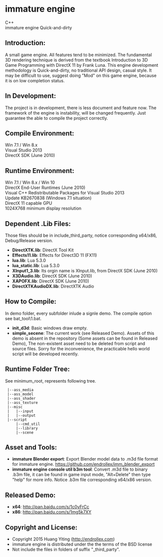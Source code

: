 immature engine
===============
C++  
immature engine
Quick-and-dirty

Introduction:
-------------
A small game engine. All features tend to be minimized.
The fundamental 3D rendering technique is derived from the textbook 
Introduction to 3D Game Programming with DirectX 11 by Frank Luna. 
This engine development methodology is Quick-and-dirty, no traditional API design, casual style. 
It may be difficult to use, suggest doing "Mod" on this game engine, 
because it is on low completion status.

In Development:
---------------
The project is in development, there is less document and feature now.
The framework of the engine is instability, will be changed frequently.
Just guarantee the able to compile the project correctly.

Compile Environment:
--------------------
Win 7.1 / Win 8.x  
Visual Studio 2013  
DirectX SDK (June 2010)

Runtime Environment:
--------------------
Win 7.1 / Win 8.x / Win 10  
DirectX End-User Runtimes (June 2010)  
Visual C++ Redistributable Packages for Visual Studio 2013  
Update KB2670838 (Windows 7.1 situation)  
DirectX 11 capable GPU  
1024X768 minimum display resolution  

Dependent .Lib Files:
---------------------
Those files should be in include_third_party\, 
notice corresponding x64/x86, Debug/Release version.
* **DirectXTK.lib**: DirectX Tool Kit
* **Effects11.lib**: Effects for Direct3D 11 (FX11)
* **lua.lib**: Lua 5.3.0
* **lua_static.lib**: Lua 5.3.0
* **XInput1_3.lib**: Its orgin name is XInput.lib, from DirectX SDK (June 2010)
* **X3DAudio.lib**: DirectX SDK (June 2010)
* **XAPOFX.lib**: DirectX SDK (June 2010)
* **DirectXTKAudioDX.lib**: DirectXTK Audio

How to Compile:
---------------
In demo folder, every subfolder inlude a signle demo.
The compile option see bat_tool\1.bat.
* **init_d3d**: Basic windows draw empty.
* **simple_secene**: The current work (see Released Demo). 
Assets of this demo is absent in the repository (Some assets can be found in Released Demo),
The non-existent asset need to be deleted from script and source files. 
Sorry for the inconvenience, the practicable hello world script will be developed recently.

Runtime Folder Tree:
--------------------
See minimum_root\, represents following tree.

	 |--ass_media
	 |--ass_model
	 |--ass_shader
	 |--ass_texture
	 |--misc
	 |   |--input
	 |   |--output
	 |--script
	     |--cmd_util
	     |--library
	     |--scene


Asset and Tools:
----------------
* **immature Blender export**: 
Export Blender model data to .m3d file format for immature engine. 
https://github.com/endrollex/imm_blender_export
* **immature engine console util b3m tool**: 
Convert .m3d file to binary .b3m file, it can be found in game input mode, 
"Alt+Delete" then type "help" for more info. 
Notice .b3m file corresponding x64/x86 version.

Released Demo:
--------------
* **x64**: http://pan.baidu.com/s/1c0yFrCc
* **x86**: http://pan.baidu.com/s/1mg5k7XY

Copyright and License:
----------------------
* Copyright 2015 Huang Yiting (http://endrollex.com)
* immature engine is distributed under the the terms of the BSD license
* Not include the files in folders of suffix "_third_party".